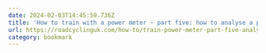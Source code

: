 ```yaml
---
date: 2024-02-03T14:45:59.736Z
title: 'How to train with a power meter - part five: how to analyse a power training file'
url: https://roadcyclinguk.com/how-to/train-power-meter-part-five-analyse-power-training-file.html
category: bookmark
---
```

